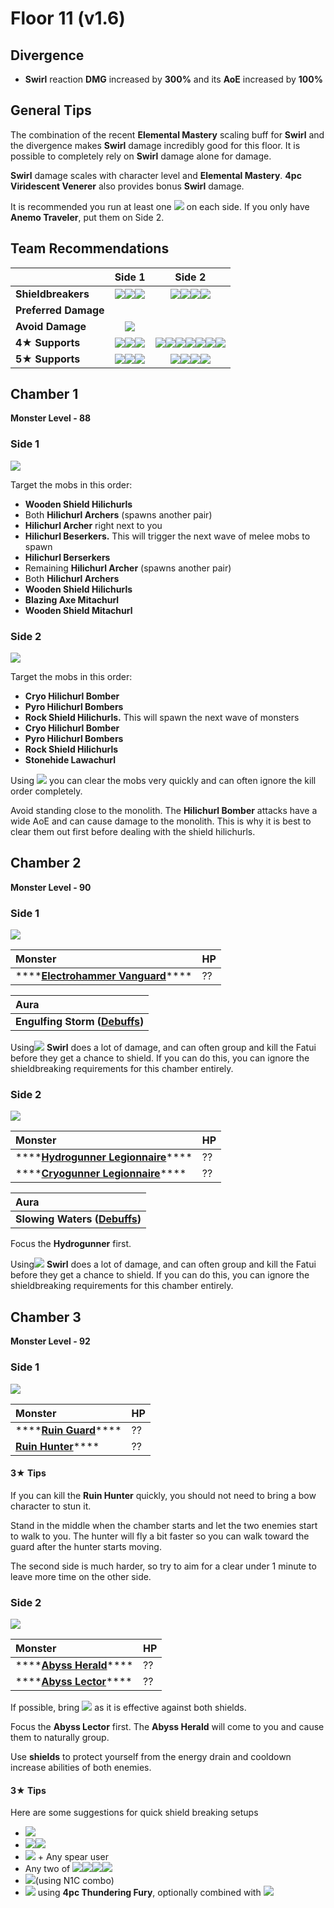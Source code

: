 # Floor 11 \(v1.6\)

## Divergence

*  **Swirl** reaction **DMG** increased by **300%** and its **AoE** increased by **100%**

## General Tips

The combination of the recent **Elemental Mastery** scaling buff for **Swirl** and the divergence makes **Swirl** damage incredibly good for this floor. It is possible to completely rely on **Swirl** damage alone for damage. 

**Swirl** damage scales with character level and **Elemental Mastery**. **4pc Viridescent Venerer** also provides bonus **Swirl** damage.

It is recommended you run at least one ![](../../.gitbook/assets/anemo_small.png) on each side. If you only have **Anemo Traveler**, put them on Side 2.

## Team Recommendations

|  | Side 1 | Side 2 |
| :--- | :---: | :---: |
| **Shieldbreakers** | ![](../../.gitbook/assets/pyro_small.png)![](../../.gitbook/assets/hydro_small.png)![](../../.gitbook/assets/cryo_small.png) | ![](../../.gitbook/assets/pyro_small.png)![](../../.gitbook/assets/cryo_small.png)![](../../.gitbook/assets/electro_small.png)![](../../.gitbook/assets/geo_small.png) |
| **Preferred Damage** |  |  |
| **Avoid Damage** | ![](../../.gitbook/assets/physical_small.png) |  |
| **4**★ **Supports** | ![](../../.gitbook/assets/ui_avataricon_diona.png)![](../../.gitbook/assets/ui_avataricon_beidou.png)![](../../.gitbook/assets/ui_avataricon_sucrose.png) | ![](../../.gitbook/assets/ui_avataricon_bennett.png)![](../../.gitbook/assets/ui_avataricon_xiangling.png)![](../../.gitbook/assets/ui_avataricon_chongyun.png)![](../../.gitbook/assets/ui_avataricon_diona.png)![](../../.gitbook/assets/ui_avataricon_kaeya.png)![](../../.gitbook/assets/ui_avataricon_rosaria.png)![](../../.gitbook/assets/ui_avataricon_sucrose.png) |
| **5**★ **Supports** | ![](../../.gitbook/assets/ui_avataricon_lumine_anemo.png)![](../../.gitbook/assets/ui_avataricon_jean.png)![](../../.gitbook/assets/ui_avataricon_venti.png) | ![](../../.gitbook/assets/ui_avataricon_lumine_anemo.png)![](../../.gitbook/assets/ui_avataricon_jean.png)![](../../.gitbook/assets/ui_avataricon_venti.png)![](../../.gitbook/assets/ui_avataricon_zhongli.png) |

## Chamber 1

**Monster Level - 88**

### Side 1

![](../../.gitbook/assets/11-1-1%20%282%29.png)

Target the mobs in this order:

* **Wooden Shield Hilichurls**
* Both **Hilichurl Archers** \(spawns another pair\)
* **Hilichurl Archer** right next to you
* **Hilichurl Beserkers.** This will trigger the next wave of melee mobs to spawn
* **Hilichurl Berserkers**
* Remaining **Hilichurl Archer** \(spawns another pair\)
* Both **Hilichurl Archers**
* **Wooden Shield Hilichurls**
* **Blazing Axe Mitachurl**
* **Wooden Shield Mitachurl**

### Side 2

![](../../.gitbook/assets/11-1-2%20%282%29.png)

Target the mobs in this order:

* **Cryo Hilichurl Bomber**
* **Pyro Hilichurl Bombers**
* **Rock Shield Hilichurls.** This will spawn the next wave of monsters
* **Cryo Hilichurl Bomber**
* **Pyro Hilichurl Bombers**
* **Rock Shield Hilichurls**
* **Stonehide Lawachurl**

Using ![](../../.gitbook/assets/anemo_small.png) you can clear the mobs very quickly and can often ignore the kill order completely.

Avoid standing close to the monolith. The **Hilichurl Bomber** attacks have a wide AoE and can cause damage to the monolith. This is why it is best to clear them out first before dealing with the shield hilichurls.

## Chamber 2

**Monster Level - 90**

### Side 1

![](../../.gitbook/assets/11-2-1%20%282%29.png)

| Monster | HP |
| :--- | :--- |
| \*\*\*\*[**Electrohammer Vanguard**](../../monsters/fatui/electrohammer-vanguard.md)\*\*\*\* | ?? |

| Aura |
| :--- |
| **Engulfing Storm \(**[**Debuffs**](../../mechanics/debuffs/)**\)** |

Using![](../../.gitbook/assets/anemo_small.png) **Swirl** does a lot of damage, and can often group and kill the Fatui before they get a chance to shield. If you can do this, you can ignore the shieldbreaking requirements for this chamber entirely.

### Side 2

![](../../.gitbook/assets/11-2-2%20%282%29.png)

| Monster | HP |
| :--- | :--- |
| \*\*\*\*[**Hydrogunner Legionnaire**](../../monsters/fatui/hydrogunner-legionnaire.md)\*\*\*\* | ?? |
| \*\*\*\*[**Cryogunner Legionnaire**](../../monsters/fatui/cryogunner-legionnaire.md)\*\*\*\* | ?? |

| Aura |
| :--- |
| **Slowing Waters \(**[**Debuffs**](../../mechanics/debuffs/)**\)** |

Focus the **Hydrogunner** first.

Using![](../../.gitbook/assets/anemo_small.png) **Swirl** does a lot of damage, and can often group and kill the Fatui before they get a chance to shield. If you can do this, you can ignore the shieldbreaking requirements for this chamber entirely.

## Chamber 3

**Monster Level - 92**

### Side 1

![](../../.gitbook/assets/11-3-1%20%282%29.png)

| Monster | HP |
| :--- | :--- |
| \*\*\*\*[**Ruin Guard**](../../monsters/ruin-constructs/ruin-guard.md)\*\*\*\* | ?? |
| [**Ruin Hunter**](../../monsters/ruin-constructs/ruin-hunter.md)\*\*\*\* | ?? |

#### 3★ Tips

If you can kill the **Ruin Hunter** quickly, you should not need to bring a bow character to stun it.

Stand in the middle when the chamber starts and let the two enemies start to walk to you. The hunter will fly a bit faster so you can walk toward the guard after the hunter starts moving.

The second side is much harder, so try to aim for a clear under 1 minute to leave more time on the other side.

### Side 2

![](../../.gitbook/assets/11-3-2%20%282%29.png)

| Monster | HP |
| :--- | :--- |
| \*\*\*\*[**Abyss Herald**](../../monsters/abyss-order/abyss-herald.md)\*\*\*\* | ?? |
| \*\*\*\*[**Abyss Lector**](../../monsters/abyss-order/abyss-lector.md)\*\*\*\* | ?? |

If possible, bring ![](../../.gitbook/assets/cryo_small.png) as it is effective against both shields.

Focus the **Abyss Lector** first. The **Abyss Herald** will come to you and cause them to naturally group.

Use **shields** to protect yourself from the energy drain and cooldown increase abilities of both enemies.

#### 3★ Tips

Here are some suggestions for quick shield breaking setups

* ![](../../.gitbook/assets/ui_avataricon_ganyu.png)
* ![](../../.gitbook/assets/ui_avataricon_bennett.png)![](../../.gitbook/assets/ui_avataricon_xiangling.png)
* ![](../../.gitbook/assets/ui_avataricon_chongyun.png) + Any spear user
* Any two of ![](../../.gitbook/assets/ui_avataricon_chongyun.png)![](../../.gitbook/assets/ui_avataricon_diona.png)![](../../.gitbook/assets/ui_avataricon_kaeya.png)![](../../.gitbook/assets/ui_avataricon_rosaria.png)
* ![](../../.gitbook/assets/ui_avataricon_xiao.png)\(using N1C combo\)
* ![](../../.gitbook/assets/ui_avataricon_bennett.png) using **4pc Thundering Fury**, optionally combined with ![](../../.gitbook/assets/ui_avataricon_jean.png)

